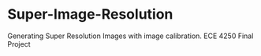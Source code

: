 # Super-Image-Resolution
Generating Super Resolution Images with image calibration. ECE 4250 Final Project 
